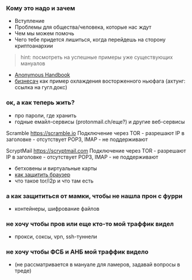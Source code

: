 
### Кому это надо и зачем ###

- Вступление
- Проблемы для общества/человека, которые нас ждут
- Чем мы можем помочь
- Чего тебе придется лишиться, когда перейдешь на сторону криптоанархии


>hint: посмотреть на успешные примеры уже существующих мануалов

+ [Anonymous Handbook](http://rghost.ru/6cBYLPNJ9)
+ [бизнесач](https://docs.google.com/file/d/0Bwi-2vf0ZQYXd1Fqd0RoZGxtbTQ/edit?pli=1) как пример охлаждения восторженного ньюфага (aхтунг: ссылка на гугл.докс) 



### ок, а как теперь жить? ##
- про пароли, где хранить
- годные емайл-сервисы (protonmail.ch/еще?) и другие веб-сервисы

Scramble
https://scramble.io
Подключение через TOR - разрешают
IP в заголовке - отсутствует
POP3, IMAP - не поддерживают

ScryptMail
https://scryptmail.com
Подключение через TOR - разрешают
IP в заголовке - отсутствует
POP3, IMAP - не поддерживают

- бетховены и виртуальные карты
- [как защитить браузер](https://gist.github.com/atcuno/3425484ac5cce5298932)
- что такое tor/i2p и что там есть


### а как защититься от мамки, чтобы не нашла прон с фурри ###

- контейнеры, шифрование файлов

### не хочу чтобы пров или еще кто-то мой траффик видел ###
- прокси, соксы, vpn, ssh-туннели

### не хочу чтобы ФСБ и АНБ мой траффик видело ###
- (не рассматривается в мануале для ламеров, задавай вопросы в треде)

